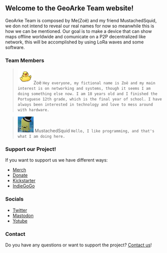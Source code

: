 ## Welcome to the GeoArke Team website!
GeoArke Team is composed by Me(Zoë) and my friend MustachedSquid, we don not intend to reveal our real names for now so meanwhile this is how we can be mentioned.
Our goal is to make a device that can show maps offline worldwide and comunicate on a P2P decentralized like network, this will be accomplished by using LoRa waves and some software.



### Team Members

> ![Duck ig??](/images/Duck-removebg-preview_10.png)Zoë ```Hey everyone, my fictional name is Zoë and my main interest is on networking and systems, though it seems I am doing something else now. I am 18 years old and I finished the Portuguese 12th grade, which is the final year of school. I have always been interested in technology and love to mess around with hardware.```

>![Duck ig??](/images/squidwaterbigHATHATsmoler.png) MustachedSquid ```Hello, I like programming, and that's what I am doing here.```


### Support our Project!

If you want to support us we have different ways:

- [Merch](https://my-store-c39d95.creator-spring.com)
- [Donate]()
- [Kickstarter]()
- [IndieGoGo]()



### Socials

- [Twitter]()
- [Mastodon]()
- [Yotube](https://www.youtube.com/channel/UCNnzCbmJfNzfZmA_VHrLKgA)



### Contact

Do you have any questions or want to support the project? [Contact us](mailto:geoarketeam@gmail.com)!
